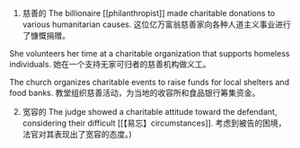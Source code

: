 1. 慈善的
The billionaire [[philanthropist]] made charitable donations to various humanitarian causes.
这位亿万富翁慈善家向各种人道主义事业进行了慷慨捐赠。

She volunteers her time at a charitable organization that supports homeless individuals.
她在一个支持无家可归者的慈善机构做义工。

The church organizes charitable events to raise funds for local shelters and food banks.
教堂组织慈善活动，为当地的收容所和食品银行筹集资金。

2. 宽容的
The judge showed a charitable attitude toward the defendant, considering their difficult [[【易忘】circumstances]].
考虑到被告的困境，法官对其表现出了宽容的态度。)

